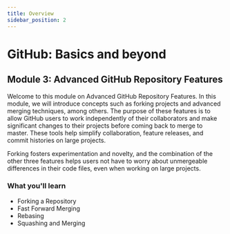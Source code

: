 ```yaml
---
title: Overview
sidebar_position: 2
---
```


# GitHub: Basics and beyond

## Module 3: Advanced GitHub Repository Features

Welcome to this module on Advanced GitHub Repository Features. In this module, we will introduce concepts such as forking projects and advanced merging techniques, among others. The purpose of these features is to allow GitHub users to work independently of their collaborators and make significant changes to their projects before coming back to merge to master. These tools help simplify collaboration, feature releases, and commit histories on large projects.  

Forking fosters experimentation and novelty, and the combination of the other three features helps users not have to worry about unmergeable differences in their code files, even when working on large projects.

### What you'll learn

- Forking a Repository
- Fast Forward Merging
- Rebasing
- Squashing and Merging